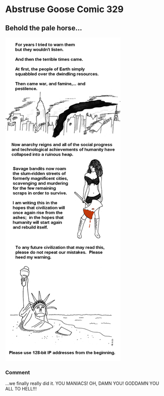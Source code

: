 # Abstruse Goose Comic 329
## Behold the pale horse...

![image](I_am_come_to_make_thee_understand_what_shall_befall_thy_people.png)
### Comment
...we finally really did it.  YOU MANIACS!  OH, DAMN YOU!  GODDAMN YOU ALL TO HELL!!!

